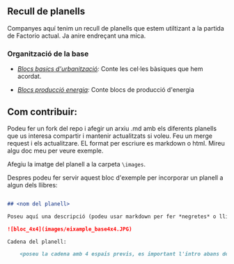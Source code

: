 ## Recull de planells

Companyes aquí tenim un recull de planells que estem utiltizant a la partida de Factorio actual. Ja anire endreçant una mica.

### Organització de la base

* *[Blocs basics d'urbanització](blocs-basics.md):* Conte les cel·les bàsiques que hem acordat.

* *[Blocs producció energia](blocs-energia.md):* Conte blocs de producció d'energia

## Com contribuir:

Podeu fer un fork del repo i afegir un arxiu .md amb els diferents planells que us interesa compartir i mantenir actualitzats si voleu. Feu un merge request i els actualitzare. EL format per escriure es markdown o html. Mireu algu doc meu per veure exemple.

Afegiu la imatge del planell a la carpeta ````\images````.

Despres podeu fer servir aquest bloc d'exemple per incorporar un planell a algun dels llibres:

```Markdown

## <nom del planell>

Poseu aquí una descripció (podeu usar markdown per fer *negretes* o llistes)

![bloc_4x4](images/eixample_base4x4.JPG)

Cadena del planell:

    <poseu la cadena amb 4 espais previs, es important l'intro abans de la cadena o no es veura be.>

````